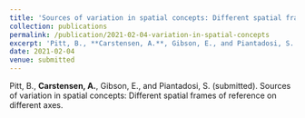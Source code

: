 ```yaml
---
title: 'Sources of variation in spatial concepts: Different spatial frames of reference on different axes'
collection: publications
permalink: /publication/2021-02-04-variation-in-spatial-concepts
excerpt: 'Pitt, B., **Carstensen, A.**, Gibson, E., and Piantadosi, S. (submitted). Sources of variation in spatial concepts: Different spatial frames of reference on different axes.'
date: 2021-02-04
venue: submitted
---
```

Pitt, B., **Carstensen, A.**, Gibson, E., and Piantadosi, S. (submitted). Sources of variation in spatial concepts: Different spatial frames of reference on different axes. 